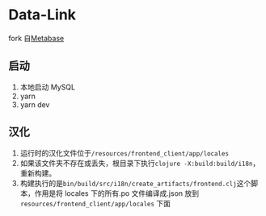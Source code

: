# Data-Link

fork 自[Metabase](https://github.com/metabase/metabase/tree/master)

## 启动

1. 本地启动 MySQL
2. yarn
3. yarn dev

## 汉化

1. 运行时的汉化文件位于`/resources/frontend_client/app/locales`
2. 如果该文件夹不存在或丢失，根目录下执行`clojure -X:build:build/i18n`，重新构建。
3. 构建执行的是`bin/build/src/i18n/create_artifacts/frontend.clj`这个脚本，作用是将 locales 下的所有.po 文件编译成.json 放到 `resources/frontend_client/app/locales` 下面

